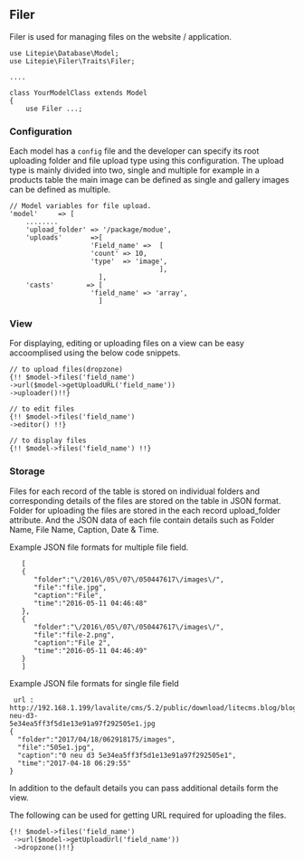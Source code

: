 ## Filer
Filer is used for managing files on the website / application. 

    use Litepie\Database\Model;
    use Litepie\Filer\Traits\Filer;

    ....

    class YourModelClass extends Model
    {
        use Filer ...;


### Configuration
Each model has a `config` file and the developer can specify its root uploading folder and file upload type using this configuration. The upload type is mainly divided into two, single and multiple for example in a products table the main image can be defined as single and gallery images can be defined as multiple. 

    // Model variables for file upload.
    'model'     => [
        ........
        'upload_folder' => '/package/modue',
        'uploads'       =>[
                        'Field_name' =>  [
                        'count' => 10,
                        'type'  => 'image',
          		                         ],
       		              ],
        'casts'        => [
                        'field_name' => 'array',
                          ]
                   


### View
For displaying, editing or uploading files on a view can be easy accoomplised using the below code snippets.

    // to upload files(dropzone)
    {!! $model->files('field_name')
    ->url($model->getUploadURL('field_name'))
    ->uploader()!!}
                              
    // to edit files
    {!! $model->files('field_name')
    ->editor() !!}
                               
    // to display files
    {!! $model->files('field_name') !!}    
    

### Storage
Files for each record of the table is stored on individual folders and corresponding details of the files are stored on the table in JSON format. Folder for uploading the files are stored in the each record upload_folder attribute. And the JSON data of each file contain details such as  Folder Name, File Name, Caption, Date & Time. 

Example JSON file formats for multiple file field.
 
       [  
       {  
          "folder":"\/2016\/05\/07\/050447617\/images\/",
          "file":"file.jpg",
          "caption":"File",
          "time":"2016-05-11 04:46:48"
       },
       {  
          "folder":"\/2016\/05\/07\/050447617\/images\/",
          "file":"file-2.png",
          "caption":"File 2",
          "time":"2016-05-11 04:46:49"
       }
       ]

Example JSON file formats for single file field


     url : http://192.168.1.199/lavalite/cms/5.2/public/download/litecms.blog/blog/9DD3CZF0F4q6vJ/images/0-neu-d3-                                  5e34ea5ff3f5d1e13e91a97f292505e1.jpg
    {  
      "folder":"2017/04/18/062918175/images",
      "file":"505e1.jpg",
      "caption":"0 neu d3 5e34ea5ff3f5d1e13e91a97f292505e1",
      "time":"2017-04-18 06:29:55"
    }



In addition to the default details you can pass additional details form the view.

The following can be used for getting  URL required for uploading the files.


    {!! $model->files('field_name')
     ->url($model->getUploadUrl('field_name'))
     ->dropzone()!!}
